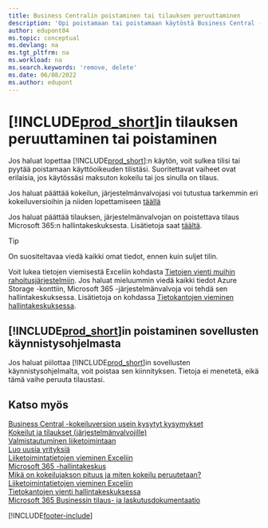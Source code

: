 ```yaml
---
title: Business Centralin poistaminen tai tilauksen peruuttaminen
description: 'Opi poistamaan tai poistamaan käytöstä Business Central -asennus, jos sinulla on kokeiluversion tilaus tai maksullinen tilaus.'
author: edupont04
ms.topic: conceptual
ms.devlang: na
ms.tgt_pltfrm: na
ms.workload: na
ms.search.keywords: 'remove, delete'
ms.date: 06/08/2022
ms.author: edupont
---
```

# <a name="unsubscribe-or-remove-"></a><a name="unsubscribe-or-remove-"></a><a name="unsubscribe-or-remove-"></a>[!INCLUDE[prod_short](includes/prod_short.md)]in tilauksen peruuttaminen tai poistaminen

Jos haluat lopettaa [!INCLUDE[prod_short](includes/prod_short.md)]:n käytön, voit sulkea tilisi tai pyytää poistamaan käyttöoikeuden tilistäsi. Suoritettavat vaiheet ovat erilaisia, jos käytössäsi maksuton kokeilu tai jos sinulla on tilaus.  

Jos haluat päättää kokeilun, järjestelmänvalvojasi voi tutustua tarkemmin eri kokeiluversioihin ja niiden lopettamiseen [täällä](/dynamics365/business-central/dev-itpro/administration/trials-subscriptions)  

Jos haluat päättää tilauksen, järjestelmänvalvojan on poistettava tilaus Microsoft 365:n hallintakeskuksesta. Lisätietoja saat [täältä](/dynamics365/business-central/dev-itpro/administration/trials-subscriptions?#removing-a-subscription).  

> [!TIP]
> On suositeltavaa viedä kaikki omat tiedot, ennen kuin suljet tilin.

Voit lukea tietojen viemisestä Exceliin kohdasta [Tietojen vienti muihin rahoitusjärjestelmiin](about-export-data.md#exporting-data-to-other-finance-systems). Jos haluat mieluummin viedä kaikki tiedot Azure Storage -konttiin, Microsoft 365 -järjestelmänvalvoja voi tehdä sen hallintakeskuksessa. Lisätietoja on kohdassa [Tietokantojen vieminen hallintakeskuksessa](/dynamics365/business-central/dev-itpro/administration/tenant-admin-center-database-export).  

## <a name="removing--from-your-app-launcher"></a><a name="removing--from-your-app-launcher"></a><a name="removing--from-your-app-launcher"></a>[!INCLUDE[prod_short](includes/prod_short.md)]in poistaminen sovellusten käynnistysohjelmasta

Jos haluat piilottaa [!INCLUDE[prod_short](includes/prod_short.md)]in sovellusten käynnistysohjelmalta, voit poistaa sen kiinnityksen. Tietoja ei menetetä, eikä tämä vaihe peruuta tilaustasi.  

## <a name="see-also"></a><a name="see-also"></a><a name="see-also"></a>Katso myös

[Business Central -kokeiluversion usein kysytyt kysymykset](trial-faq.md)  
[Kokeilut ja tilaukset (järjestelmänvalvojille)](/dynamics365/business-central/dev-itpro/administration/trials-subscriptions)  
[Valmistautuminen liiketoimintaan](ui-get-ready-business.md)  
[Luo uusia yrityksiä](about-new-company.md)  
[Liiketoimintatietojen vieminen Exceliin](about-export-data.md)  
[Microsoft 365 -hallintakeskus](https://admin.microsoft.com/)  
[Mikä on kokeilujakson pituus ja miten kokeilu peruutetaan?](https://community.dynamics.com/business/b/financials/archive/2016/11/28/how-long-is-the-trial-period-and-how-do-i-cancel)  
[Liiketoimintatietojen vieminen Exceliin](about-export-data.md)  
[Tietokantojen vienti hallintakeskuksessa](/dynamics365/business-central/dev-itpro/administration/tenant-admin-center-database-export)  
[Microsoft 365 Businessin tilaus- ja laskutusdokumentaatio](/microsoft-365/commerce/)  

[!INCLUDE[footer-include](includes/footer-banner.md)]
